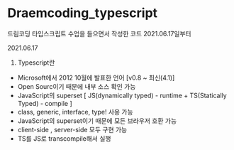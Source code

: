 # Draemcoding_typescript

드림코딩 타입스크립트 수업을 들으면서 작성한 코드 
2021.06.17일부터 

2021.06.17 
1. Typescript란
  - Microsoft에서 2012 10월에 발표한 언어 [v0.8 ~ 최신(4.1)]
  - Open Sourc이기 때문에 내부 소스 확인 가능
  - JavaScript의 superset [ JS(dynamically typed) - runtime + TS(Statically Typed) - compile ]
  - class, generic, interface, type! 사용 가능
  - JavaScript의 superset이기 때문에 모든 브라우저 호환 가능
  - client-side , server-side 모두 구현 가능
  - TS를 JS로 transcompile해서 실행
